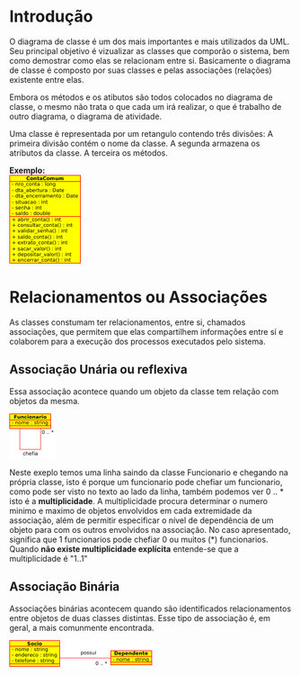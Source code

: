 # Introdução

O diagrama de classe é um dos mais importantes e mais utilizados da UML. Seu principal objetivo é vizualizar as classes que comporão o sistema, bem como demostrar como elas se relacionam entre si. Basicamente o diagrama de classe é composto por suas classes e pelas associações (relações) existente entre elas.

Embora os métodos e os atibutos são todos colocados no diagrama de classe, o mesmo não trata o que cada um irá realizar, o que é trabalho de outro diagrama, o diagrama de atividade.

Uma classe é representada por um retangulo contendo três divisões:
A primeira divisão contém o nome da classe. A segunda armazena os atributos da classe. A terceira os métodos.

**Exemplo:**   
![](imgs/img006.png)

# Relacionamentos ou Associações
As classes constumam ter relacionamentos, entre si, chamados associações, que permitem que elas compartilhem informações entre sí e colaborem para a execução dos processos executados pelo sistema.

## Associação Unária ou reflexiva
Essa associação acontece quando um objeto da classe tem relação com objetos da mesma.

![](imgs/img007.png)

Neste exeplo temos uma linha saindo da classe Funcionario e chegando na própria classe, isto é porque um funcionario pode chefiar um funcionario, como pode ser visto no texto ao lado da linha, também podemos ver 0 .. \* isto é a **multiplicidade**. A multiplicidade procura determinar o numero minimo e maximo de objetos envolvidos em cada extremidade da associação, além de permitir especificar o nível de dependência de um objeto para com os outros envolvidos na associação. No caso apresentado, significa que 1 funcionarios pode chefiar 0 ou muitos (\*) funcionarios. Quando **não existe multiplicidade explícita** entende-se que a multiplicidade é "1..1"

## Associação Binária
Associações binárias acontecem quando são identificados relacionamentos entre objetos de duas classes distintas. Esse tipo de associação é, em geral, a mais comunmente encontrada.

![](imgs/img008.png)
